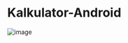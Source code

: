 # Kalkulator-Android

![image](https://github.com/azis552/Kalkulator-Android/assets/52683525/7a0b0610-261d-47f8-a7d4-55c102e39a95)
